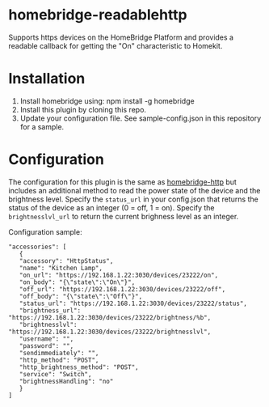 # homebridge-readablehttp

Supports https devices on the HomeBridge Platform and provides a readable callback for getting the "On" characteristic to Homekit.

# Installation

1. Install homebridge using: npm install -g homebridge
2. Install this plugin by cloning this repo.
3. Update your configuration file. See sample-config.json in this repository for a sample. 

# Configuration

The configuration for this plugin is the same as [homebridge-http](https://github.com/rudders/homebridge-http) but includes an additional method to read the power state of the device and the brightness level. Specify the `status_url` in your config.json that returns the status of the device as an integer (0 = off, 1 = on). Specify the `brightnesslvl_url` to return the current brighness level as an integer.

Configuration sample:

 ```
"accessories": [
    {
	"accessory": "HttpStatus",
	"name": "Kitchen Lamp",
	"on_url": "https://192.168.1.22:3030/devices/23222/on",
	"on_body": "{\"state\":\"On\"}",
	"off_url": "https://192.168.1.22:3030/devices/23222/off",
	"off_body": "{\"state\":\"Off\"}",
	"status_url": "https://192.168.1.22:3030/devices/23222/status",
	"brightness_url": "https://192.168.1.22:3030/devices/23222/brightness/%b",
	"brightnesslvl": "https://192.168.1.22:3030/devices/23222/brightnesslvl",
	"username": "",
	"password": "",
	"sendimmediately": "",
	"http_method": "POST",
	"http_brightness_method": "POST",       
	"service": "Switch",
	"brightnessHandling": "no"
    }
]

```
